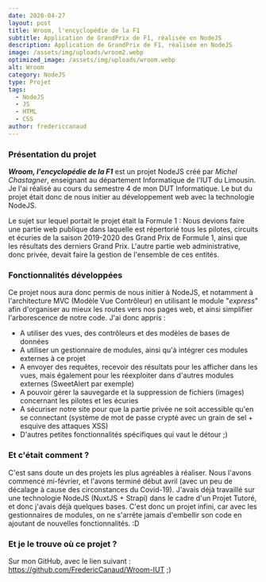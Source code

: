 ```yaml
---
date: 2020-04-27
layout: post
title: Wroom, l'encyclopédie de la F1
subtitle: Application de GrandPrix de F1, réalisée en NodeJS
description: Application de GrandPrix de F1, réalisée en NodeJS
image: /assets/img/uploads/wroom2.webp
optimized_image: /assets/img/uploads/wroom.webp
alt: Wroom
category: NodeJS
type: Projet
tags:
  - NodeJS
  - JS
  - HTML
  - CSS
author: fredericcanaud
---
```


### Présentation du projet

***Wroom, l'encyclopédie de la F1*** est un projet NodeJS créé par *Michel Chastagner*, enseignant au département Informatique de l'IUT du Limousin. Je l'ai réalisé au cours du semestre 4 de mon DUT Informatique. Le but du projet était donc de nous initier au développement web avec la technologie NodeJS.

Le sujet sur lequel portait le projet était la Formule 1 : Nous devions faire une partie web publique dans laquelle est répertorié tous les pilotes, circuits et écuries de la saison 2019-2020 des Grand Prix de Formule 1, ainsi que les résultats des derniers Grand Prix. L'autre partie web administrative, donc privée, devait faire la gestion de l'ensemble de ces entités.

### Fonctionnalités développées

Ce projet nous aura donc permis de nous initier à NodeJS, et notamment à l'architecture MVC (Modèle Vue Contrôleur) en utilisant le module "*express*" afin d'organiser au mieux les routes vers nos pages web, et ainsi simplifier l'arborescence de notre code.
J'ai donc appris :
- A utiliser des vues, des contrôleurs et des modèles de bases de données
- A utiliser un gestionnaire de modules, ainsi qu'à intégrer ces modules externes à ce projet
- A envoyer des requêtes, recevoir des résultats pour les afficher dans les vues, mais également pour les réexploiter dans d'autres modules externes (SweetAlert par exemple)
- A pouvoir gérer la sauvegarde et la suppression de fichiers (images) concernant les pilotes et les écuries
- A sécuriser notre site pour que la partie privée ne soit accessible qu'en se connectant (système de mot de passe crypté avec un grain de sel + esquive des attaques XSS)
- D'autres petites fonctionnalités spécifiques qui vaut le détour ;)

### Et c'était comment ?

C'est sans doute un des projets les plus agréables à réaliser. Nous l'avons commencé mi-février, et l'avons terminé début avril (avec un peu de décalage à cause des circonstances du Covid-19). J'avais déjà travaillé sur une technologie NodeJS (NuxtJS + Strapi) dans le cadre d'un Projet Tutoré, et donc j'avais déjà quelques bases. C'est donc un projet infini, car avec les gestionnaires de modules, on ne s'arrête jamais d'embellir son code en ajoutant de nouvelles fonctionnalités. :D

### Et je le trouve où ce projet ?

Sur mon GitHub, avec le lien suivant : <a href="https://github.com/FredericCanaud/Wroom-IUT"> https://github.com/FredericCanaud/Wroom-IUT </a> ;)
